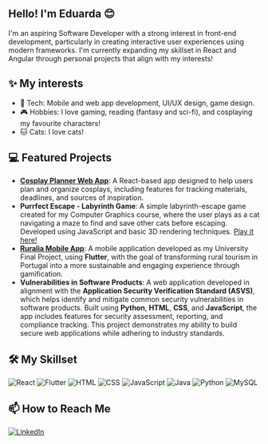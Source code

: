 ## Hello! I'm Eduarda 😊
I'm an aspiring Software Developer with a strong interest in front-end development, particularly in creating interactive user experiences using modern frameworks. I'm currently expanding my skillset in React and Angular through personal projects that align with my interests!

## ✨ My interests
- 📱 Tech: Mobile and web app development, UI/UX design, game design.
- 🎮 Hobbies: I love gaming, reading (fantasy and sci-fi), and cosplaying my favourite characters!
- 🐱 Cats: I love cats!

## 💻 Featured Projects
- **[Cosplay Planner Web App](https://github.com/eduarda-aires/cosplanner)**: A React-based app designed to help users plan and organize cosplays, including features for tracking materials, deadlines, and sources of inspiration.
- **Purrfect Escape - Labyrinth Game**: A simple labyrinth-escape game created for my Computer Graphics course, where the user plays as a cat navigating a maze to find and save other cats before escaping. Developed using JavaScript and basic 3D rendering techniques. [Play it here!](https://raw.githack.com/eduarda-aires/Purrfect-Escape/refs/heads/main/index.html)
- **[Ruralia Mobile App](https://github.com/Betolas9/RURALIA-Final-Project)**: A mobile application developed as my University Final Project, using **Flutter**, with the goal of transforming rural tourism in Portugal into a more sustainable and engaging experience through gamification.
- **Vulnerabilities in Software Products**: A web application developed in alignment with the **Application Security Verification Standard (ASVS)**, which helps identify and mitigate common security vulnerabilities in software products. Built using **Python**, **HTML**, **CSS**, and **JavaScript**, the app includes features for security assessment, reporting, and compliance tracking. This project demonstrates my ability to build secure web applications while adhering to industry standards.


## 🛠️ My Skillset
![React](https://img.shields.io/badge/-React-61DAFB?logo=react&logoColor=black&style=flat)
![Flutter](https://img.shields.io/badge/-Flutter-02569B?logo=flutter&logoColor=white&style=flat)
![HTML](https://img.shields.io/badge/-HTML-E34F26?logo=html5&logoColor=white&style=flat)
![CSS](https://img.shields.io/badge/-CSS-1572B6?logo=css3&logoColor=white&style=flat)
![JavaScript](https://img.shields.io/badge/-JavaScript-F7DF1E?logo=javascript&logoColor=black&style=flat)
![Java](https://img.shields.io/badge/-Java-007396?logo=java&logoColor=white&style=flat)
![Python](https://img.shields.io/badge/-Python-3776AB?logo=python&logoColor=white&style=flat)
![MySQL](https://img.shields.io/badge/-MySQL-4479A1?logo=mysql&logoColor=white&style=flat)



## 📫 How to Reach Me
[![LinkedIn](https://img.shields.io/badge/-LinkedIn-0077B5?logo=linkedin&logoColor=white&style=flat)](https://www.linkedin.com/in/eduarda-tavares/)

